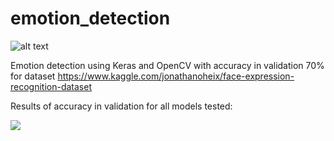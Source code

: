 # emotion_detection

![alt text](https://github.com/mevo12318/emotion_detection/blob/master/results/emotion_detection.gif)

Emotion detection using Keras and OpenCV with accuracy in validation 70% for dataset https://www.kaggle.com/jonathanoheix/face-expression-recognition-dataset

Results of accuracy in validation for all models tested:

![](emotion_detection/results/Accuracy.png)